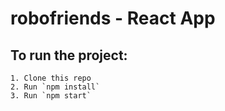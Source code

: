 # robofriends - React App


## To run the project:

```
1. Clone this repo
2. Run `npm install`
3. Run `npm start`
```
